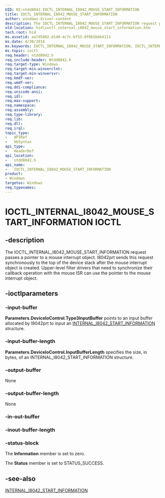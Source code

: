 ```yaml
---
UID: NI:ntdd8042.IOCTL_INTERNAL_I8042_MOUSE_START_INFORMATION
title: IOCTL_INTERNAL_I8042_MOUSE_START_INFORMATION
author: windows-driver-content
description: The IOCTL_INTERNAL_I8042_MOUSE_START_INFORMATION request passes a pointer to a mouse interrupt object.
old-location: hid\ioctl_internal_i8042_mouse_start_information.htm
tech.root: hid
ms.assetid: aa7d5802-d1d0-4c7c-bf55-0f0b5b664113
ms.date: 4/30/2018
ms.keywords: IOCTL_INTERNAL_I8042_MOUSE_START_INFORMATION, IOCTL_INTERNAL_I8042_MOUSE_START_INFORMATION control, IOCTL_INTERNAL_I8042_MOUSE_START_INFORMATION control code [Human Input Devices], hid.ioctl_internal_i8042_mouse_start_information, i8042ref_c4c81870-f104-4979-86e3-03bd376e34ce.xml, ntdd8042/IOCTL_INTERNAL_I8042_MOUSE_START_INFORMATION
ms.topic: ioctl
req.header: ntdd8042.h
req.include-header: Ntdd8042.h
req.target-type: Windows
req.target-min-winverclnt: 
req.target-min-winversvr: 
req.kmdf-ver: 
req.umdf-ver: 
req.ddi-compliance: 
req.unicode-ansi: 
req.idl: 
req.max-support: 
req.namespace: 
req.assembly: 
req.type-library: 
req.lib: 
req.dll: 
req.irql: 
topic_type:
-	APIRef
-	kbSyntax
api_type:
-	HeaderDef
api_location:
-	ntdd8042.h
api_name:
-	IOCTL_INTERNAL_I8042_MOUSE_START_INFORMATION
product:
- Windows
targetos: Windows
req.typenames: 
---
```


# IOCTL_INTERNAL_I8042_MOUSE_START_INFORMATION IOCTL


## -description



The IOCTL_INTERNAL_I8042_MOUSE_START_INFORMATION request passes a pointer to a mouse interrupt object. I8042prt sends this request synchronously to the top of the device stack after the mouse interrupt object is created. Upper-level filter drivers that need to synchronize their callback operation with the mouse ISR can use the pointer to the mouse interrupt object.




## -ioctlparameters




### -input-buffer

<b>Parameters.DeviceIoControl.Type3InputBuffer</b> points to an input buffer allocated by I8042prt to input an <a href="https://msdn.microsoft.com/library/windows/hardware/ff541052">INTERNAL_I8042_START_INFORMATION</a> structure.


### -input-buffer-length

<b>Parameters.DeviceIoControl.InputBufferLength</b> specifies the size, in bytes, of an INTERNAL_I8042_START_INFORMATION structure.


### -output-buffer

None


### -output-buffer-length

None


### -in-out-buffer








### -inout-buffer-length








### -status-block

The <b>Information</b> member is set to zero. 

The <b>Status</b> member is set to STATUS_SUCCESS.


## -see-also




<a href="https://msdn.microsoft.com/library/windows/hardware/ff541052">INTERNAL_I8042_START_INFORMATION</a>
 

 

